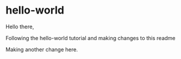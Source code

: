 # hello-world

Hello there,

Following the hello-world tutorial and making changes to this readme

Making another change here.
